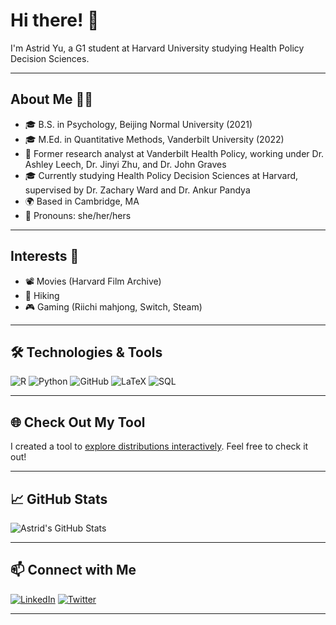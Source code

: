 # Hi there! 👋

I'm Astrid Yu, a G1 student at Harvard University studying Health Policy Decision Sciences. 

---

## About Me 🧑‍💻

- 🎓 B.S. in Psychology, Beijing Normal University (2021)
- 🎓 M.Ed. in Quantitative Methods, Vanderbilt University (2022)
- 🏢 Former research analyst at Vanderbilt Health Policy, working under Dr. Ashley Leech, Dr. Jinyi Zhu, and Dr. John Graves
- 🎓 Currently studying Health Policy Decision Sciences at Harvard, supervised by Dr. Zachary Ward and Dr. Ankur Pandya
- 🌍 Based in Cambridge, MA
- 👩 Pronouns: she/her/hers

---

## Interests 🌟

- 📽️ Movies (Harvard Film Archive)
- 🥾 Hiking
- 🎮 Gaming (Riichi mahjong, Switch, Steam)

---

## 🛠️ Technologies & Tools

![R](https://img.shields.io/badge/-R-276DC3?style=flat&logo=r&logoColor=white)
![Python](https://img.shields.io/badge/-Python-3776AB?style=flat&logo=python&logoColor=white)
![GitHub](https://img.shields.io/badge/-GitHub-181717?style=flat&logo=github&logoColor=white)
![LaTeX](https://img.shields.io/badge/-LaTeX-008080?style=flat&logo=latex&logoColor=white)
![SQL](https://img.shields.io/badge/-SQL-4479A1?style=flat&logo=sql&logoColor=white)

---

## 🌐 Check Out My Tool

I created a tool to [explore distributions interactively](http://yuhanxuan.shinyapps.io/shiny4dist). Feel free to check it out!

---

## 📈 GitHub Stats

![Astrid's GitHub Stats](https://github-readme-stats.vercel.app/api?username=phos2000&show_icons=true&theme=radical)

---

## 📫 Connect with Me

[![LinkedIn](https://img.shields.io/badge/-LinkedIn-0A66C2?style=flat&logo=linkedin&logoColor=white)](https://www.linkedin.com/in/hanxuan-yu)
[![Twitter](https://img.shields.io/badge/-Twitter-1DA1F2?style=flat&logo=twitter&logoColor=white)](https://x.com/hanxuan_yu)

---
